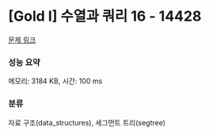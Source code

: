 # [Gold I] 수열과 쿼리 16 - 14428 

[문제 링크](https://www.acmicpc.net/problem/14428) 

### 성능 요약

메모리: 3184 KB, 시간: 100 ms

### 분류

자료 구조(data_structures), 세그먼트 트리(segtree)

